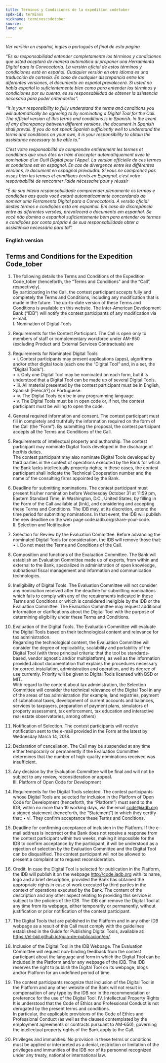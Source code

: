 ```yaml
---
title: Términos y Condiciones de la expedition codetober 
spdx-id: terminos
nickname: terminoscodetober
source: 
lang: en

---
```

*Ver versión en español, inglés o portugués al final de esta página*

*“Es su responsabilidad entender completamente los términos y condiciones que usted aceptará de manera automática al proponer una Herramienta Digital para la Convocatoria. La versión oficial de estos términos y condiciones está en español. Cualquier versión en otro idioma es una traducción de cortesía. En caso de cualquier discrepancia entre las diferentes versiones, el documento en español prevalecerá. Si usted no habla español lo suficientemente bien como para entender los términos y condiciones por su cuenta, es su responsabilidad de obtener la asistencia necesaria para poder entenderlos”.*

*“It is your responsibility to fully understand the terms and conditions you will automatically be agreeing to by nominating a Digital Tool for the Call. The official version of this terms and conditions is in Spanish. In the event of any discrepancy between different versions, the document in Spanish shall prevail. If you do not speak Spanish sufficiently well to understand the terms and conditions on your own, it is your responsibility to obtain the assistance necessary to be able to.”*

*C’est votre responsabilité de comprendre entièrement les termes et conditions que vous êtes en train d´accepter automatiquement avec la nomination d´un Outil Digital pour l´Appel. La version officielle de ces termes et conditions est en espagnol. En cas de divergence entre les différentes versions, le document en espagnol prévaudra. Si vous ne comprenez pas assez bien les termes et conditions écrits en Espagnol, c´est votre responsabilité de rencontrer l´aide nécessaire pour y réussir*

*"É de sua inteira responsabilidade compreender plenamente os termos e condições aos quais você estará automaticamente concordando ao nomear uma Ferramenta Digital para a Convocatória. A versão oficial destes termos e condições está em espanhol. Em caso de discrepância entre as diferentes versões, prevalecerá o documento em espanhol. Se você não domina o espanhol suficientemente bem para entender os termos e condições por conta própria é de sua responsabilidade obter a assistência necessária para tal".*

### English version

## Terms and Conditions for the Expedition Code_tober  
1. The following details the Terms and Conditions of the Expedition Code_tober (henceforth, the “Terms and Conditions” and the “Call”, respectively).  
By participating in the Call, the contest participant accepts fully and completely the Terms and Conditions, including any modification that is made in the future. The up-to-date version of these Terms and Conditions is available on this website. The Inter-American Development Bank (“IDB”) will notify the contest participants of any modification via e-mail.  
I. Nomination of Digital Tools  
2. Requirements for the Contest Participant. The Call is open only to members of staff  or complementary workforce under AM-650 (excluding Product and External Services Contractuals) are   
3. Requirements for Nominated Digital Tools      
•	i. Contest participants may present applications (apps), algorithms and/or other digital tools (each one the “Digital Tool” and, in a set, the “Digital Tools”).    
•	ii. Only one Digital Tool may be nominated on each form, but it is understood that a Digital Tool can be made up of several Digital Tools.    
•	iii. All material presented by the contest participant must be in English, Spanish [French?] or Portuguese.    
•	iv. The Digital Tools can be in any programming language.  
•	v. The Digital Tools must be in open code or, if not, the contest participant must be willing to open the code.  
4. General required information and consent. The contest participant must fill in completely and truthfully the information required on the form of the Call (the “Form”). By submitting the proposal, the contest participant accepts all the Terms and Conditions of the Call.
5. Requirements of intellectual property and authorship. The contest participant may nominate Digital Tools developed in the discharge of her/his duties.  
The contest participant may also nominate Digital Tools developed by third parties in the context of operations executed by the Bank for which the Bank lacks intellectually property rights; in these cases,  the contest participant shall indicate the Technical Cooperation number and the name of the consulting firms appointed by the Bank.  

6. Deadline for submitting nominations. The contest participant must present his/her nomination before Wednesday October 31 at 11:59 pm, Eastern Standard Time, in Washington, D.C., United States, by filling in the Form of the Call available at [link], and considering and accepting these Terms and Conditions. The IDB may, at its discretion, extend the time period for submitting nominations. In that event, the IDB will publish the new deadline on the web page code.iadb.org/share-your-code.  
II. Selection and Notification  
7. Selection for Review by the Evaluation Committee. Before advancing the nominated Digital Tools for consideration, the IDB will remove those that:  
•	i. Do not meet the Terms and Conditions of the Call.  
8. Composition and functions of the Evaluation Committee. The Bank will establish an Evaluation Committee made up of experts, from within and external to the Bank, specialized in administration of open knowledge, subnational fiscal management and information and communication technologies.  
9. Ineligibility of Digital Tools. The Evaluation Committee will not consider any nomination received after the deadline for submitting nominations which fails to comply with any of the requirements indicated in these Terms and Conditions or which is considered ineligible by the IDB or the Evaluation Committee. The Evaluation Committee may request additional information or clarifications about the Digital Tool with the purpose of determining eligibility under these Terms and Conditions.  
10. Evaluation of the Digital Tools. The Evaluation Committee will evaluate the Digital Tools based on their technological content and relevance for tax administration.  
Regarding the technological content, the Evaluation Committee will consider the degree of replicability, scalability and portability of the Digital Tool (with three principal criteria: that the tool be standards-based, vendor agnostic and/or multiplatform), as well as the information provided about documentation that explains the procedures necessary for correct installation, administration and operation, and its degree of use currently. Priority will be given to Digital Tools licensed with BSD or MIT.  
With regard to the content about tax administration, the Selection Committee will consider the technical relevance of the Digital Tool in any of the areas of tax administration (for example, land registries, payment of subnational taxes, development of current accounts and balances, services to taxpayers, preparation of payment plans, simulators of property assessment, tax enforcement, tax education and interactive real estate observatories, among others)  
11. Notification of Selection. The contest participants will receive notification sent to the e-mail provided in the Form at the latest by Wednesday March 14, 2018.  
12. Declaration of cancellation. The Call may be suspended at any time either temporarily or permanently if the Evaluation Committee determines that the number of high-quality nominations received was insufficient.  
13. Any decision by the Evaluation Committee will be final and will not be subject to any review, reconsideration or appeal.  
III. Platform of Open Code for Development  
14. Requirements for the Digital Tools selected. The contest participants whose Digital Tools are selected for inclusion in the Platform of Open Code for Development (henceforth, the “Platform”) must send to the IDB, within no more than 10 working days, via the email code@iadb.org a signed statement (henceforth, the “Statement”) in which they certify that:
•	vi. They confirm acceptance these Terms and Conditions.  
15. Deadline for confirming acceptance of inclusion in the Platform. If the e-mail address is incorrect or the Bank does not receive a response from the contest participant within two weeks, making it impossible for the IDB to confirm acceptance by the participant, it will be understood as a rejection of selection by the Evaluation Committee and the Digital Tool can be disqualified. The contest participant will not be allowed to present a complaint or to request reconsideration.  
16. Credit. In case the Digital Tool is selected for publication in the Platform, the IDB will publish it on the webpage http://code.iadb.org with its name, logo and a brief description, provided the Bank has obtained the appropriate rights in case of work executed by third parties in the context of operations executed by the Bank. The content of the description and any other aspect relating to providing this service is subject to the policies of the IDB. The IDB can remove the Digital Tool at any time from its webpage, either temporarily or permanently, without justification or prior notification of the contest participant.  
17. The Digital Tools that are published in the Platform and in any other IDB webpage as a result of this Call must comply with the guidelines established in the Guide for Publishing Digital Tools, available at: https://el-bid.github.io/guia-de-publicacion/en/.  
18. Inclusion of the Digital Tool in the IDB Webpage. The Evaluation Committee will request non-binding feedback from the contest participant about the language and form in which the Digital Tool can be included in the Platform and/or any webpage of the IDB. The IDB reserves the right to publish the Digital Tool on its webpage, blogs and/or Platform for an undefined period of time.  
19. The contest participants recognize that inclusion of the Digital Tool in the Platform and any other website of the Bank will not result in compensation of any type by the IDB nor in the recommendation or preference for the use of the Digital Tool.
IV. Intellectual Property Rights  
It is understood that the Code of Ethics and Professional Conduct is not derogated by the present terms and conditions.  
In particular, the applicable provisions of the Code of Ethics and Professional Conduct (as well as the clauses contemplated by the employment agreements or contracts pursuant to AM-650), governing the intellectual property rights of the Bank apply to the Call.  


34. Privileges and immunities. No provision in these terms or conditions must be applied or interpreted as a denial, restriction or limitation of the privileges and immunities of the IDB nor of its personnel recognized under any treaty, national or international law.  
<style> .ocultar_breadcrumb_ingles{ display:none; } .ocultar_home_ingles{ display:none; } </style>
